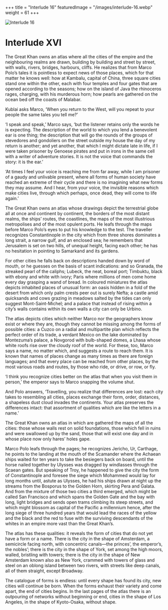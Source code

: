 +++
title = "Interlude 16"
featuredImage = "/images/interlude-16.webp"
weight = 61
+++

![Interlude 16](/images/interlude-16.webp)

# Interlude XVI

The Great Khan owns an atlas where all the cities of the empire and the neighbouring realms are drawn, building by building and street by street, with walls, rivers, bridges, harbours, cliffs. He realizes that from Marco Polo’s tales it is pointless to expect news of those places, which for that matter he knows well: how at Kambalu, capital of China, three square cities stand one within the other, each with four temples and four gates that are opened according to the seasons; how on the island of Java the rhinoceros rages, charging, with his murderous horn; how pearls are gathered on the ocean bed off the coasts of Malabar.

Kublai asks Marco, ‘When you return to the West, will you repeat to your people the same tales you tell me?’

‘I speak and speak,’ Marco says, ‘but the listener retains only the words he is expecting. The description of the world to which you lend a benevolent ear is one thing; the description that will go the rounds of the groups of stevedores and gondoliers on the street outside my house the day of my return is another; and yet another, that which I might dictate late in life, if I were taken prisoner by Genoese pirates and put in irons in the same cell with a writer of adventure stories. It is not the voice that commands the story: it is the ear.’

‘At times I feel your voice is reaching me from far away, while I am prisoner of a gaudy and unlivable present, where all forms of human society have reached an extreme of their cycle and there is no imagining what new forms they may assume. And I hear, from your voice, the invisible reasons which make cities live, through which perhaps, once dead, they will come to life again.’



The Great Khan owns an atlas whose drawings depict the terrestrial globe all at once and continent by continent, the borders of the most distant realms, the ships’ routes, the coastlines, the maps of the most illustrious metropolises and of the most opulent ports. He leafs through the maps before Marco Polo’s eyes to put his knowledge to the test. The traveller recognizes Constantinople in the city which from three shores dominates a long strait, a narrow gulf, and an enclosed sea; he remembers that Jerusalem is set on two hills, of unequal height, facing each other; he has no hesitation in pointing to Samarkand and its gardens.

For other cities he falls back on descriptions handed down by word of mouth, or he guesses on the basis of scant indications: and so Granada, the streaked pearl of the caliphs; Lubeck, the neat, boreal port; Timbuktu, black with ebony and white with ivory; Paris where millions of men come home every day grasping a wand of bread. In coloured miniatures the atlas depicts inhabited places of unusual form: an oasis hidden in a fold of the desert from which only palm crests peer out is surely Nefta; a castle amid quicksands and cows grazing in meadows salted by the tides can only suggest Mont-Saint-Michel; and a palace that instead of rising within a city’s walls contains within its own walls a city can only be Urbino.

The atlas depicts cities which neither Marco nor the geographers know exist or where they are, though they cannot be missing among the forms of possible cities: a Cuzco on a radial and multipartite plan which reflects the perfect order of its trade, a verdant Mexico on the lake dominated by Montezuma’s palace, a Novgorod with bulb-shaped domes, a Lhasa whose white roofs rise over the cloudy roof of the world. For these, too, Marco says a name, no matter which, and suggests a route to reach them. It is known that names of places change as many times as there are foreign languages; and that every place can be reached from other places, by the most various roads and routes, by those who ride, or drive, or row, or fly.

‘I think you recognize cities better on the atlas that when you visit them in person,’ the emperor says to Marco snapping the volume shut.

And Polo answers, ‘Travelling, you realize that differences are lost: each city takes to resembling all cities, places exchange their form, order, distances, a shapeless dust cloud invades the continents. Your atlas preserves the differences intact: that assortment of qualities which are like the letters in a name.’

 

The Great Khan owns an atlas in which are gathered the maps of all the cities: those whose walls rest on solid foundations, those which fell in ruins and were swallowed up by the sand, those that will exist one day and in whose place now only hares’ holes gape.

Marco Polo leafs through the pages; he recognizes Jericho, Ur, Carthage, he points to the landing at the mouth of the Scamander where the Achaean ships waited for ten years to take the besiegers back on board, until the horse nailed together by Ulysses was dragged by windlasses through the Scaean gates. But speaking of Troy, he happened to give the city the form of Constantinople and foresee the siege which Mohammed would lay for long months until, astute as Ulysses, he had his ships drawn at night up the streams from the Bosporus to the Golden Horn, skirting Pera and Galata. And from the mixture of those two cities a third emerged, which might be called San Francisco and which spans the Golden Gate and the bay with long, light bridges and sends open trams climbing its steep streets, and which might blossom as capital of the Pacific a millennium hence, after the long siege of three hundred years that would lead the races of the yellow and the black and the red to fuse with the surviving descendants of the whites in an empire more vast than the Great Khan’s.

The atlas has these qualities: it reveals the form of cities that do not yet have a form or a name. There is the city in the shape of Amsterdam, a semicircle facing north, with concentric canals—the princes’, the emperor’s, the nobles’; there is the city in the shape of York, set among the high moors, walled, bristling with towers; there is the city in the shape of New Amsterdam known also as New York, crammed with towers of glass and steel on an oblong island between two rivers, with streets like deep canals, all of them straight, except Broadway.

The catalogue of forms is endless: until every shape has found its city, new cities will continue be born. When the forms exhaust their variety and come apart, the end of cities begins. In the last pages of the atlas there is an outpouring of networks without beginning or end, cities in the shape of Los Angeles, in the shape of Kyoto-Osaka, without shape.
